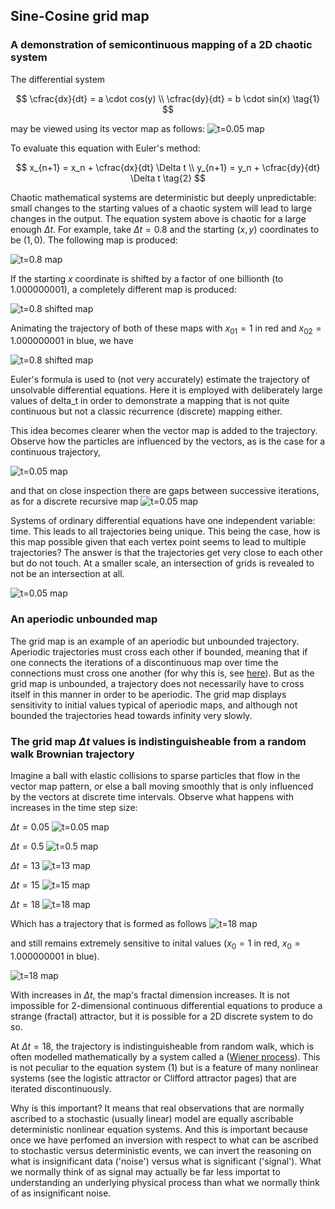 ## Sine-Cosine grid map

### A demonstration of semicontinuous mapping of a 2D chaotic system

The differential system

$$ 
\cfrac{dx}{dt} = a \cdot cos(y) \\
\cfrac{dy}{dt} = b \cdot sin(x) \tag{1}
$$

may be viewed using its vector map as follows:
![t=0.05 map]({{https://blbadger.github.io}}/grid_map/cossin_vectors.png)

To evaluate this equation with Euler's method:

$$
x_{n+1} = x_n + \cfrac{dx}{dt} \Delta t \\
y_{n+1} = y_n + \cfrac{dy}{dt} \Delta t  \tag{2}
$$

Chaotic mathematical systems are deterministic but deeply unpredictable: small changes to the starting values of a chaotic system will lead to large changes in the output. The equation system above is chaotic for a large enough $\Delta t$.  For example, take $\Delta t = 0.8$ and the starting $(x, y)$ coordinates to be $(1, 0)$. The following map is produced:

![t=0.8 map]({{https://blbadger.github.io}}/grid_map/cossin_0.8t.png)

If the starting $x$ coordinate is shifted by a factor of one billionth (to 1.000000001), a completely different map is produced:

![t=0.8 shifted map]({{https://blbadger.github.io}}/grid_map/cossin_0.8t_shifted.png)

Animating the trajectory of both of these maps with $x_{01} = 1$ in red and $x_{02} = 1.000000001$ in blue, we have 

![t=0.8 shifted map]({{https://blbadger.github.io}}/grid_map/grid_vid.gif)


Euler's formula is used to (not very accurately) estimate the trajectory of unsolvable differential equations.  Here it is employed with deliberately large values of delta_t in order to demonstrate a mapping that is not quite continuous but not a classic recurrence (discrete) mapping either.

This idea becomes clearer when the vector map is added to the trajectory.  Observe how the particles are influenced by the vectors, as is the case for a continuous trajectory, 

![t=0.05 map]({{https://blbadger.github.io}}/grid_map/cossin_quivers.png)

and that on close inspection there are gaps between successive iterations, as for a discrete recursive map
![t=0.05 map]({{https://blbadger.github.io}}/grid_map/cossin_quivers_zoom.png)

Systems of ordinary differential equations have one independent variable: time.  This leads to all trajectories being unique.  This being the case, how is this map possible given that each vertex point seems to lead to multiple trajectories?  The answer is that the trajectories get very close to each other but do not touch.  At a smaller scale, an intersection of grids is revealed to not be an intersection at all.

![t=0.05 map]({{https://blbadger.github.io}}/grid_map/grid_map_intersection.png)

### An aperiodic unbounded map

The grid map is an example of an aperiodic but unbounded trajectory.  Aperiodic trajectories must cross each other if bounded, meaning that if one connects the iterations of a discontinuous map over time the connections must cross one another (for why this is, see [here](https://blbadger.github.io/continuity-poincare.html)).  But as the grid map is unbounded, a trajectory does not necessarily have to cross itself in this manner in order to be aperiodic. The grid map displays sensitivity to initial values typical of aperiodic maps, and although not bounded the trajectories head towards infinity very slowly. 

### The grid map $\Delta t$ values is indistinguisheable from a random walk Brownian trajectory

Imagine a ball with elastic collisions to sparse particles that flow in the vector map pattern, or else a ball moving smoothly that is only influenced by the vectors at discrete time intervals. Observe what happens with increases in the time step size:

$\Delta t = 0.05$
![t=0.05 map]({{https://blbadger.github.io}}/grid_map/cossin_0.05t.png)

$\Delta t = 0.5$
![t=0.5 map]({{https://blbadger.github.io}}/grid_map/cossin_0.5t.png)

$\Delta t = 13$
![t=13 map]({{https://blbadger.github.io}}/grid_map/cossin_13t.png)

$\Delta t = 15$
![t=15 map]({{https://blbadger.github.io}}/grid_map/cossin_15t.png)

$\Delta t = 18$
![t=18 map]({{https://blbadger.github.io}}/grid_map/cossin_18t.png)

Which has a trajectory that is formed as follows
![t=18 map]({{https://blbadger.github.io}}/grid_map/grid_18.gif)

and still remains extremely sensitive to inital values ($x_0 = 1$ in red, $x_0 = 1.000000001$ in blue).

![t=18 map]({{https://blbadger.github.io}}/grid_map/grid_18_comp.png)


With increases in $\Delta t$, the map's fractal dimension increases. It is not impossible for 2-dimensional continuous differential equations to produce a strange (fractal) attractor, but it is possible for a 2D discrete system to do so.

At $\Delta t = 18$, the trajectory is indistinguisheable from random walk, which is often modelled mathematically by a system called a ([Wiener process](https://en.wikipedia.org/wiki/Wiener_process)).  This is not peculiar to the equation system (1) but is a feature of many nonlinear systems (see the logistic attractor or Clifford attractor pages) that are iterated discontinuously.  

Why is this important?  It means that real observations that are normally ascribed to a stochastic (usually linear) model are equally ascribable deterministic nonlinear equation systems.  And this is important because once we have perfomed an inversion with respect to what can be ascribed to stochastic versus deterministic events, we can invert the reasoning on what is insignificant data ('noise') versus what is significant ('signal').  What we normally think of as signal may actually be far less importat to understanding an underlying physical process than what we normally think of as insignificant noise.




